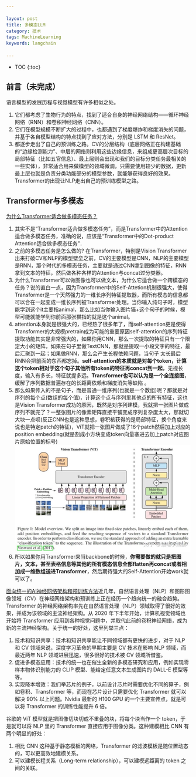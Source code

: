 ```yaml
---

layout: post
title: 多模态LLM
category: 技术
tags: MachineLearning
keywords: langchain

---
```


* TOC
{:toc}

## 前言（未完成）

语言模型的发展历程与视觉模型有许多相似之处。
1. 它们都考虑了生物行为的特点，找到了适合自身的神经网络结构——循环神经网络（RNN）和卷积神经网络（CNN）。
2. 它们在模型规模不断扩大的过程中，也都遇到了梯度爆炸和梯度消失的问题，并基于各自模型结构的特点找到了应对方法，分别是 LSTM 和 ResNet。
3. 都逐步走出了自己的预训练之路。CV的分层结构（底层网络正在构建基础的“边缘检测能力”、中层的网络则利用这些边缘信息，来组成更高层次目标的局部特征（比如五官信息）、最上层则会出现和我们的目标分类任务最相关的一些实体），非常适合用来做模型的领域微调，只需要使用较少的数据，更新最上层也就是负责分类功能部分的模型参数，就能够获得良好的效果。Transformer的出现让NLP走出自己的预训练模型之路。

## Transformer与多模态

[为什么Transformer适合做多模态任务？](https://mp.weixin.qq.com/s/zGUwdaS5qlET_PZ6O2amxg)
1. 其实不是“Transformer适合做多模态任务”，而是Transformer中的Attention适合做多模态任务，准确的说，应该是“Transformer中的Dot-product Attention适合做多模态任务”．
2. 之前的多模态任务是怎么做的? 在Transformer，特别是Vision Transformer出来打破CV和NLP的模型壁垒之前，CV的主要模型是CNN，NLP的主要模型是RNN，那个时代的多模态任务，主要就是通过CNN拿到图像的特征，RNN拿到文本的特征，然后做各种各样的Attention与concat过分类器。
3. 为什么Transformer可以做图像也可以做文本，为什么它适合做一个跨模态的任务？说的直白一点，因为Transformer中的Self-Attetion机制很强大，使得Transformer是一个天然强力的一维长序列特征提取器，而所有模态的信息都可以合在一起变成一维长序列被Transformer处理。当你输入纯句子时，模型能学到这个it主要指animal，那么比如当你输入图片猫+这个句子的时候，模型可能就能学到你前面那张猫指的就是这个animal。
4. attention本身就是很强大的，已经热了很多年了，而self-attention更是使得Transformer的大规模pretrain成为可能的重要原因self-attention的序列特征提取功能其实是非常强大的，如果你用CNN，那么一次提取的特征只有一个限定大小的矩阵，如果在句子里做TextCNN，那就是提取一小段文字的特征，最后汇聚到一起；如果做RNN，那么会产生长程依赖问题，当句子 太长最后RNN会把前面的东西都忘掉。**self-attention的本质就是对每个token，计算这个token相对于这个句子其他所有token的特征再concat到一起**，无视长度，输入有多长，特征就提多远。**Transformer也可以认为是一个全连接图**， 缓解了序列数据普遍存在的长距离依赖和梯度消失等缺陷 。
5. 那么如果传入的不是句子，而是普通一维序列(也就是一个数组)呢？那就是对序列的每个点(数组的每个值)，计算这个点与序列里其他点的所有特征，这也是Vision Transformer成功的原因，既然是对序列建模，我就把一张图片做成序列不就完了？一整张图片的像素矩阵直接平铺变成序列复杂度太大，那就切大块一点呗(反正CNN也是这种思想，卷积核获得的是局部特征，换个角度来说也是特定patch的特征)，ViT就把一张图片做成了16个patch然后加上对应的position embedding(就是割成小方块变成token向量塞进去加上patch对应图片原始位置的标号)
    ![](/public/upload/machine/vit.jpg)
6. 所以如果你用Transformer来当backbone的时候，**你需要做的就只是把图片，文本，甚至表格信息等其他的所有模态信息全部flatten再concat或者相加成一维数组送进Transformer**，然后期待强大的Self-Attention开始work就可以了。

[面向统一的AI神经网络架构和预训练方法](https://mp.weixin.qq.com/s/3KWbxBf1hEcgSnt2XBCgkg)近几年，自然语言处理（NLP）和图形图像领域（CV）在神经网络架构和预训练上正在经历一个趋向统一的融合趋势。Transformer 的神经网络架构率先在自然语言处理（NLP）领域取得了很好的效果，并成为该领域的主流神经架构。从 2020 年下半年开始，计算机视觉领域也开始将 Transformer 应用到各种视觉问题中，并取代此前的卷积神经网络，成为新的主流神经架构。关于统一的好处，这里列举三点：
1. 技术和知识共享：技术和知识共享能让不同领域都有更快的进步，对于 NLP 和 CV 领域来说，深度学习革命的早期主要是 CV 技术在影响 NLP 领域，而最近两年 NLP 领域进展迅速，很多很好的技术被 CV 领域所借鉴。
2. 促进多模态应用：技术的统一也在催生全新的多模态研究和应用，例如实现零样本物体识别能力的 CLIP 模型、能给定任意文本生成图片的 DALL-E 模型等等。
3. 实现降本增效：我们举芯片的例子，以前设计芯片时需要优化不同的算子，例如卷积、Transformer 等，而现在芯片设计只需要优化 Transformer 就可以解决 90% 以上问题。Nvidia 最新的 H100 GPU 的一个主要宣传点，就是可以将 Transformer 的训练性能提升 6 倍。

谷歌的 ViT 模型就是把图像切块切成不重叠的块，将每个块当作一个 token，于是就可以将 NLP 里的 Transformer 直接应用于图像分类。这种建模相比 CNN 有两个明显的好处：
1. 相比 CNN 这种基于静态模板的网络，Transformer 的滤波模板是随位置动态的，可以更高效地建模关系。
2. 可以建模长程关系（Long-term relationship），可以建模远距离的 token 之间的关联。
